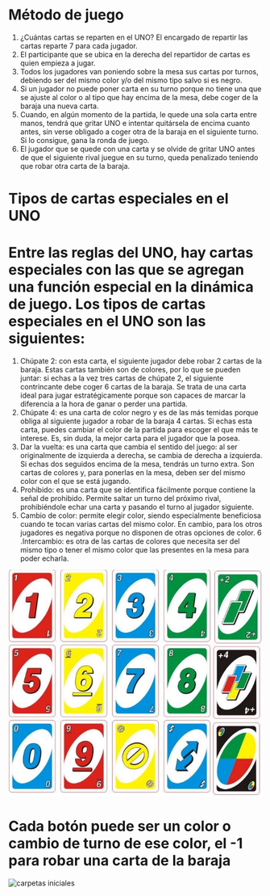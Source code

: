 # Método de juego

1. ¿Cuántas cartas se reparten en el UNO? El encargado de repartir las cartas reparte 7 para cada jugador.
2. El participante que se ubica en la derecha del repartidor de cartas es quien empieza a jugar.
3. Todos los jugadores van poniendo sobre la mesa sus cartas por turnos, debiendo ser del mismo color y/o del mismo tipo salvo si es negro.
4. Si un jugador no puede poner carta en su turno porque no tiene una que se ajuste al color o al tipo que hay encima de la mesa, debe coger de la baraja una nueva carta.
5. Cuando, en algún momento de la partida, le quede una sola carta entre manos, tendrá que gritar UNO e intentar quitársela de encima cuanto antes, sin verse obligado a coger otra de la baraja en el siguiente turno. Si lo consigue, gana la ronda de juego.
6. El jugador que se quede con una carta y se olvide de gritar UNO antes de que el siguiente rival juegue en su turno, queda penalizado teniendo que robar otra carta de la baraja.

# Tipos de cartas especiales en el UNO
# Entre las reglas del UNO, hay cartas especiales con las que se agregan una función especial en la dinámica de juego. Los tipos de cartas especiales en el UNO son las siguientes:

1. Chúpate 2: con esta carta, el siguiente jugador debe robar 2 cartas de la baraja. Estas cartas también son de colores, por lo que se pueden juntar: si echas a la vez tres cartas de chúpate 2, el siguiente contrincante debe coger 6 cartas de la baraja. Se trata de una carta ideal para jugar estratégicamente porque son capaces de marcar la diferencia a la hora de ganar o perder una partida.
2. Chúpate 4: es una carta de color negro y es de las más temidas porque obliga al siguiente jugador a robar de la baraja 4 cartas. Si echas esta carta, puedes cambiar el color de la partida para escoger el que más te interese. Es, sin duda, la mejor carta para el jugador que la posea.
3. Dar la vuelta: es una carta que cambia el sentido del juego: al ser originalmente de izquierda a derecha, se cambia de derecha a izquierda. Si echas dos seguidos encima de la mesa, tendrás un turno extra. Son cartas de colores y, para ponerlas en la mesa, deben ser del mismo color con el que se está jugando.
4. Prohibido: es una carta que se identifica fácilmente porque contiene la señal de prohibido. Permite saltar un turno del próximo rival, prohibiéndole echar una carta y pasando el turno al jugador siguiente.
5. Cambio de color: permite elegir color, siendo especialmente beneficiosa cuando te tocan varias cartas del mismo color. En cambio, para los otros jugadores es negativa porque no disponen de otras opciones de color.
6 .Intercambio: es otra de las cartas de colores que necesita ser del mismo tipo o tener el mismo color que las presentes en la mesa para poder echarla.

![carpetas iniciales](img/1.jpg)

# Cada botón puede ser un color o cambio de turno de ese color, el -1 para robar una carta de la baraja

![carpetas iniciales](img/2.png)

